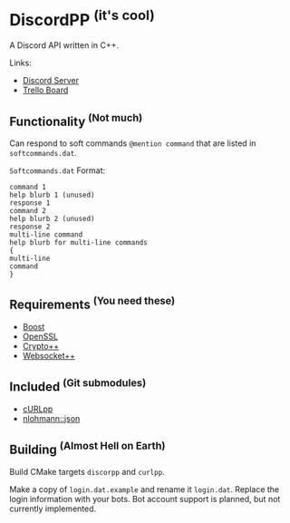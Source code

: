 DiscordPP <sup>(it's cool)</sup>
===
A Discord API written in C++.

Links:
* [Discord Server](https://discord.gg/0usP6xmT4sRkB0Vl)
* [Trello Board](https://trello.com/b/3CU2iRSo)

Functionality <sup>(Not much)</sup>
---
Can respond to soft commands `@mention command` that are listed in `softcommands.dat`.

`Softcommands.dat` Format:
```
command 1
help blurb 1 (unused)
response 1
command 2
help blurb 2 (unused)
response 2
multi-line command
help blurb for multi-line commands
{
multi-line
command
}
```


Requirements <sup>(You need these)</sup>
---
* [Boost](http://www.boost.org/)
* [OpenSSL](https://www.openssl.org/)
* [Crypto++](https://www.cryptopp.com/)
* [Websocket++](http://www.zaphoyd.com/websocketpp)

Included <sup>(Git submodules)</sup>
---
* [cURLpp](https://github.com/jpbarrette/curlpp)
* [nlohmann::json](https://github.com/nlohmann/json)

Building <sup>(Almost Hell on Earth)</sup>
---
Build CMake targets `discorpp` and `curlpp`.

Make a copy of `login.dat.example` and rename it `login.dat`. Replace the login information with your bots. Bot account support is planned, but not currently implemented.
